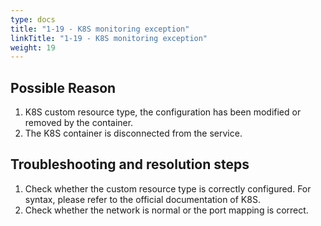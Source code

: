 ```yaml
---
type: docs
title: "1-19 - K8S monitoring exception"
linkTitle: "1-19 - K8S monitoring exception"
weight: 19
---
```


## Possible Reason

1. K8S custom resource type, the configuration has been modified or removed by the container.
2. The K8S container is disconnected from the service.

## Troubleshooting and resolution steps

1. Check whether the custom resource type is correctly configured. For syntax, please refer to the official documentation of K8S.
2. Check whether the network is normal or the port mapping is correct.

<p style="margin-top: 3rem;"> </p>